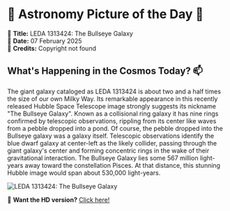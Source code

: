 # 🌌 **Astronomy Picture of the Day** 🌌

🔭 **Title:** LEDA 1313424: The Bullseye Galaxy  
📅 **Date:** 07 February 2025  
📸 **Credits:** Copyright not found  

## **What's Happening in the Cosmos Today?** 📫

The giant galaxy cataloged as LEDA 1313424 is about two and a half times the size of our own Milky Way. Its remarkable appearance in this recently released Hubble Space Telescope image strongly suggests its nickname "The Bullseye Galaxy". Known as a collisional ring galaxy it has nine rings confirmed by telescopic observations, rippling from its center like waves from a pebble dropped into a pond. Of course, the pebble dropped into the Bullseye galaxy was a galaxy itself. Telescopic observations identify the blue dwarf galaxy at center-left as the likely collider, passing through the giant galaxy's center and forming concentric rings in the wake of their gravitational interaction. The Bullseye Galaxy lies some 567 million light-years away toward the constellation Pisces. At that distance, this stunning Hubble image would span about 530,000 light-years.


![LEDA 1313424: The Bullseye Galaxy](https://apod.nasa.gov/apod/image/2502/Hubble_LEDA1313424_STScI-01_1024.jpg)

🌠 **Want the HD version?** [Click here!](https://apod.nasa.gov/apod/image/2502/Hubble_LEDA1313424_STScI-01.jpg)
